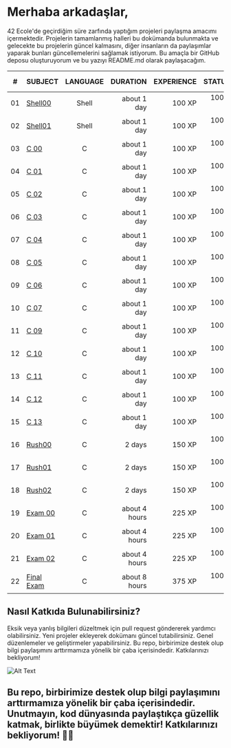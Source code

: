 # Merhaba arkadaşlar,

42 Ecole'de geçirdiğim süre zarfında yaptığım projeleri paylaşma amacımı içermektedir. Projelerin tamamlanmış halleri bu dokümanda bulunmakta ve gelecekte bu projelerin güncel kalmasını, diğer insanların da paylaşımlar yaparak bunları güncellemelerini sağlamak istiyorum. Bu amaçla bir GitHub deposu oluşturuyorum ve bu yazıyı README.md olarak paylaşacağım.

|#	|SUBJECT							|LANGUAGE	|DURATION		|EXPERIENCE	|STATUS						|ATTAINED LEVEL	|
|:-:|:--								|:-:		|--:			|--:		|--:						|:--			|
|01	|[Shell00](./shell00)	|Shell		|about 1 day	|100 XP		|100% :heavy_check_mark:	|level 0 - 100%	|
|02	|[Shell01](./shell01)	|Shell		|about 1 day	|100 XP		|100% :heavy_check_mark:	|level 1 - 100%	|
|03	|[C 00](./c00)			|C			|about 1 day	|100 XP		|100% :heavy_check_mark:	|level 1 - 100%	|
|04	|[C 01](./c01)			|C			|about 1 day	|100 XP		|100% :heavy_check_mark:	|level 2 - 100%	|
|05	|[C 02](./c02)			|C			|about 1 day	|100 XP		|100% :heavy_check_mark:		|level 2 - 100%	|
|06	|[C 03](./c03)			|C			|about 1 day	|100 XP		|100% :heavy_check_mark:	|level 2 - 100%	|
|07	|[C 04](./c04)			|C			|about 1 day	|100 XP		|100% :heavy_check_mark:	|level 3 - 100%	|
|08	|[C 05](./c05)			|C			|about 1 day	|100 XP		|100% :heavy_check_mark:		|level 3 - 100%	|
|09	|[C 06](./c06)			|C			|about 1 day	|100 XP		|100% :heavy_check_mark:	|level 4 - 100%	|
|10	|[C 07](./c07)			|C			|about 1 day	|100 XP		|100% :heavy_check_mark:	|level 4 - 100%	|
|11	|[C 09](./c08)			|C			|about 1 day	|100 XP		|100% :heavy_check_mark:	|level 5 - 100%	|
|12	|[C 10](./c09)			|C			|about 1 day	|100 XP		|100% :heavy_check_mark:	|level 5 - 100%	|
|13	|[C 11](./c10)			|C			|about 1 day	|100 XP		|100% :heavy_check_mark:	|level 6 - 100%	|
|14	|[C 12](./c11)			|C			|about 1 day	|100 XP		|100% :heavy_check_mark:	|level 6 - 100%	|
|15	|[C 13](./c12)			|C			|about 1 day	|100 XP		|100% :heavy_check_mark:	|level 7 - 100%	|
|16	|[Rush00](./Rush00)		|C			|2 days			|150 XP		|100% :heavy_check_mark:	|level 7 - 100%	|
|17	|[Rush01](./Rush01)		|C			|2 days			|150 XP		|100% :heavy_check_mark:	|level 8 - 100%	|
|18	|[Rush02](./Rush02)		|C			|2 days			|150 XP		|100% :heavy_check_mark:	|level 8 - 100%	|
|19	|[Exam 00](./examTraining)		  |C			|about 4 hours	|225 XP		|100% :heavy_check_mark:		|level 9 - 100%	|
|20	|[Exam 01](./examTraining)				|C			|about 4 hours	|225 XP		|100% :heavy_check_mark:		|level 10 - 100%	|
|21	|[Exam 02](./examTraining)				|C			|about 4 hours	|225 XP		|100% :heavy_check_mark:		|level 11 - 100%	|
|22	|[Final Exam](./examTraining)		|C			|about 8 hours	|375 XP		|100% :heavy_check_mark:		|level 12 - 100%	|

## Nasıl Katkıda Bulunabilirsiniz?

Eksik veya yanlış bilgileri düzeltmek için pull request göndererek yardımcı olabilirsiniz.
Yeni projeler ekleyerek dokümanı güncel tutabilirsiniz.
Genel düzenlemeler ve geliştirmeler yapabilirsiniz.
Bu repo, birbirimize destek olup bilgi paylaşımını arttırmamıza yönelik bir çaba içerisindedir. Katkılarınızı bekliyorum!

![Alt Text](https://raw.githubusercontent.com/appinha/42sp-piscine/master/42saopaulo.jpg)

## Bu repo, birbirimize destek olup bilgi paylaşımını arttırmamıza yönelik bir çaba içerisindedir. Unutmayın, kod dünyasında paylaştıkça güzellik katmak, birlikte büyümek demektir! Katkılarınızı bekliyorum! 🚀🌟



